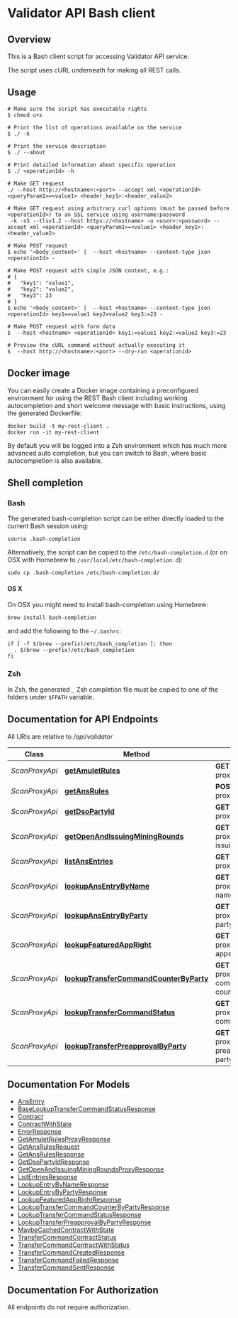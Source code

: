 # Validator API Bash client

## Overview

This is a Bash client script for accessing Validator API service.

The script uses cURL underneath for making all REST calls.

## Usage

```shell
# Make sure the script has executable rights
$ chmod u+x 

# Print the list of operations available on the service
$ ./ -h

# Print the service description
$ ./ --about

# Print detailed information about specific operation
$ ./ <operationId> -h

# Make GET request
./ --host http://<hostname>:<port> --accept xml <operationId> <queryParam1>=<value1> <header_key1>:<header_value2>

# Make GET request using arbitrary curl options (must be passed before <operationId>) to an SSL service using username:password
 -k -sS --tlsv1.2 --host https://<hostname> -u <user>:<password> --accept xml <operationId> <queryParam1>=<value1> <header_key1>:<header_value2>

# Make POST request
$ echo '<body_content>' |  --host <hostname> --content-type json <operationId> -

# Make POST request with simple JSON content, e.g.:
# {
#   "key1": "value1",
#   "key2": "value2",
#   "key3": 23
# }
$ echo '<body_content>' |  --host <hostname> --content-type json <operationId> key1==value1 key2=value2 key3:=23 -

# Make POST request with form data
$  --host <hostname> <operationId> key1:=value1 key2:=value2 key3:=23

# Preview the cURL command without actually executing it
$  --host http://<hostname>:<port> --dry-run <operationid>

```

## Docker image

You can easily create a Docker image containing a preconfigured environment
for using the REST Bash client including working autocompletion and short
welcome message with basic instructions, using the generated Dockerfile:

```shell
docker build -t my-rest-client .
docker run -it my-rest-client
```

By default you will be logged into a Zsh environment which has much more
advanced auto completion, but you can switch to Bash, where basic autocompletion
is also available.

## Shell completion

### Bash

The generated bash-completion script can be either directly loaded to the current Bash session using:

```shell
source .bash-completion
```

Alternatively, the script can be copied to the `/etc/bash-completion.d` (or on OSX with Homebrew to `/usr/local/etc/bash-completion.d`):

```shell
sudo cp .bash-completion /etc/bash-completion.d/
```

#### OS X

On OSX you might need to install bash-completion using Homebrew:

```shell
brew install bash-completion
```

and add the following to the `~/.bashrc`:

```shell
if [ -f $(brew --prefix)/etc/bash_completion ]; then
  . $(brew --prefix)/etc/bash_completion
fi
```

### Zsh

In Zsh, the generated `_` Zsh completion file must be copied to one of the folders under `$FPATH` variable.

## Documentation for API Endpoints

All URIs are relative to */api/validator*

Class | Method | HTTP request | Description
------------ | ------------- | ------------- | -------------
*ScanProxyApi* | [**getAmuletRules**](docs/ScanProxyApi.md#getamuletrules) | **GET** /v0/scan-proxy/amulet-rules | 
*ScanProxyApi* | [**getAnsRules**](docs/ScanProxyApi.md#getansrules) | **POST** /v0/scan-proxy/ans-rules | 
*ScanProxyApi* | [**getDsoPartyId**](docs/ScanProxyApi.md#getdsopartyid) | **GET** /v0/scan-proxy/dso-party-id | 
*ScanProxyApi* | [**getOpenAndIssuingMiningRounds**](docs/ScanProxyApi.md#getopenandissuingminingrounds) | **GET** /v0/scan-proxy/open-and-issuing-mining-rounds | 
*ScanProxyApi* | [**listAnsEntries**](docs/ScanProxyApi.md#listansentries) | **GET** /v0/scan-proxy/ans-entries | 
*ScanProxyApi* | [**lookupAnsEntryByName**](docs/ScanProxyApi.md#lookupansentrybyname) | **GET** /v0/scan-proxy/ans-entries/by-name/{name} | 
*ScanProxyApi* | [**lookupAnsEntryByParty**](docs/ScanProxyApi.md#lookupansentrybyparty) | **GET** /v0/scan-proxy/ans-entries/by-party/{party} | 
*ScanProxyApi* | [**lookupFeaturedAppRight**](docs/ScanProxyApi.md#lookupfeaturedappright) | **GET** /v0/scan-proxy/featured-apps/{provider_party_id} | 
*ScanProxyApi* | [**lookupTransferCommandCounterByParty**](docs/ScanProxyApi.md#lookuptransfercommandcounterbyparty) | **GET** /v0/scan-proxy/transfer-command-counter/{party} | 
*ScanProxyApi* | [**lookupTransferCommandStatus**](docs/ScanProxyApi.md#lookuptransfercommandstatus) | **GET** /v0/scan-proxy/transfer-command/status | 
*ScanProxyApi* | [**lookupTransferPreapprovalByParty**](docs/ScanProxyApi.md#lookuptransferpreapprovalbyparty) | **GET** /v0/scan-proxy/transfer-preapprovals/by-party/{party} | 


## Documentation For Models

 - [AnsEntry](docs/AnsEntry.md)
 - [BaseLookupTransferCommandStatusResponse](docs/BaseLookupTransferCommandStatusResponse.md)
 - [Contract](docs/Contract.md)
 - [ContractWithState](docs/ContractWithState.md)
 - [ErrorResponse](docs/ErrorResponse.md)
 - [GetAmuletRulesProxyResponse](docs/GetAmuletRulesProxyResponse.md)
 - [GetAnsRulesRequest](docs/GetAnsRulesRequest.md)
 - [GetAnsRulesResponse](docs/GetAnsRulesResponse.md)
 - [GetDsoPartyIdResponse](docs/GetDsoPartyIdResponse.md)
 - [GetOpenAndIssuingMiningRoundsProxyResponse](docs/GetOpenAndIssuingMiningRoundsProxyResponse.md)
 - [ListEntriesResponse](docs/ListEntriesResponse.md)
 - [LookupEntryByNameResponse](docs/LookupEntryByNameResponse.md)
 - [LookupEntryByPartyResponse](docs/LookupEntryByPartyResponse.md)
 - [LookupFeaturedAppRightResponse](docs/LookupFeaturedAppRightResponse.md)
 - [LookupTransferCommandCounterByPartyResponse](docs/LookupTransferCommandCounterByPartyResponse.md)
 - [LookupTransferCommandStatusResponse](docs/LookupTransferCommandStatusResponse.md)
 - [LookupTransferPreapprovalByPartyResponse](docs/LookupTransferPreapprovalByPartyResponse.md)
 - [MaybeCachedContractWithState](docs/MaybeCachedContractWithState.md)
 - [TransferCommandContractStatus](docs/TransferCommandContractStatus.md)
 - [TransferCommandContractWithStatus](docs/TransferCommandContractWithStatus.md)
 - [TransferCommandCreatedResponse](docs/TransferCommandCreatedResponse.md)
 - [TransferCommandFailedResponse](docs/TransferCommandFailedResponse.md)
 - [TransferCommandSentResponse](docs/TransferCommandSentResponse.md)


## Documentation For Authorization

 All endpoints do not require authorization.

